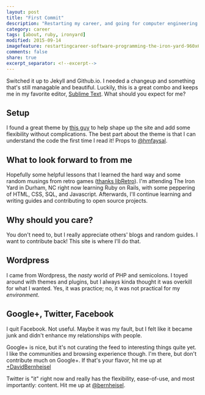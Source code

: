 ```yaml
---
layout: post
title: "First Commit"
description: "Restarting my career, and going for computer engineering."
category: career
tags: [about, ruby, ironyard]
modified: 2015-09-14
imagefeature: restartingcareer-software-programming-the-iron-yard-960x640.jpg
comments: false
share: true
excerpt_separator: <!--excerpt-->
---
```


Switched it up to Jekyll and Github.io. I needed a changeup and something that's still managable and beautiful. Luckily, this is a great combo and keeps me in my favorite editor, [Sublime Text](http://www.sublimetext.com/3). What should you expect for me?
<!--excerpt-->

## Setup
I found a great theme by [this guy](https://github.com/hmfaysal/hmfaysal-omega-theme) to help shape up the site and add some flexibility without complications. The best part about the theme is that I can understand the code the first time I read it! Props to [@hmfaysal](https://twitter.com/@hmfaysal).

## What to look forward to from me
Hopefully some helpful lessons that I learned the hard way and some random musings from retro games ([thanks libRetro](http://www.libretro.com/)). I'm attending The Iron Yard in Durham, NC right now learning Ruby on Rails, with some peppering of HTML, CSS, SQL, and Javascript. Afterwards, I'll continue learning and writing guides and contributing to open source projects.

## Why should you care?
You don't need to, but I really appreciate others' blogs and random guides. I want to contribute back! This site is where I'll do that.

## Wordpress
I came from Wordpress, the _nasty_ world of PHP and semicolons. I toyed around with themes and plugins, but I always kinda thought it was overkill for what I wanted. Yes, it was practice; no, it was not practical for my _environment_.

## Google+, Twitter, Facebook
I quit Facebook. Not useful. Maybe it was my fault, but I felt like it became junk and didn't enhance my relationships with people.

Google+ is nice, but it's not curating the feed to interesting things quite yet. I like the communities and browsing experience though. I'm there, but don't contribute much on Google+. If that's your flavor, hit me up at [+DavidBernheisel](https://plus.google.com/+DavidBernheisel)

Twitter is "it" right now and really has the flexibility, ease-of-use, and most importantly: content. Hit me up at [@bernheisel](https://twitter.com/bernheisel).
